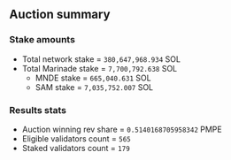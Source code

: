 ## Auction summary

### Stake amounts
- Total network stake = `380,647,968.934` SOL
- Total Marinade stake = `7,700,792.638` SOL
  - MNDE stake = `665,040.631` SOL
  - SAM stake = `7,035,752.007` SOL

### Results stats
- Auction winning rev share = `0.5140168705958342` PMPE
- Eligible validators count = `565`
- Staked validators count = `179`
